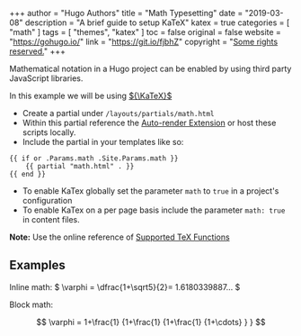 +++
author = "Hugo Authors"
title = "Math Typesetting"
date = "2019-03-08"
description = "A brief guide to setup KaTeX"
katex = true
categories = [
    "math"
]
tags = [
    "themes",
    "katex"
]
toc = false
original = false
website = "https://gohugo.io/"
link = "https://git.io/fjbhZ"
copyright = "[Some rights reserved.](https://github.com/gohugoio/hugoBasicExample/blob/master/LICENSE)"
+++

Mathematical notation in a Hugo project can be enabled by using third party JavaScript libraries.

<!--more-->

In this example we will be using [${\KaTeX}$](https://katex.org/)

- Create a partial under `/layouts/partials/math.html`
- Within this partial reference the [Auto-render Extension](https://katex.org/docs/autorender.html) or host these scripts locally.
- Include the partial in your templates like so:  

```go-html-template
{{ if or .Params.math .Site.Params.math }}
    {{ partial "math.html" . }}
{{ end }}
```

- To enable KaTex globally set the parameter `math` to `true` in a project's configuration
- To enable KaTex on a per page basis include the parameter `math: true` in content files.

**Note:** Use the online reference of [Supported TeX Functions](https://katex.org/docs/supported.html)

## Examples

Inline math: $ \varphi = \dfrac{1+\sqrt5}{2}= 1.6180339887… $

Block math:

$$
\varphi = 1+\frac{1} {1+\frac{1} {1+\frac{1} {1+\cdots} } } 
$$

